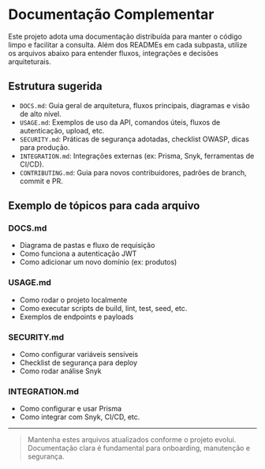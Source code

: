 # Documentação Complementar

Este projeto adota uma documentação distribuída para manter o código limpo e facilitar a consulta. Além dos READMEs em cada subpasta, utilize os arquivos abaixo para entender fluxos, integrações e decisões arquiteturais.

## Estrutura sugerida

- `DOCS.md`: Guia geral de arquitetura, fluxos principais, diagramas e visão de alto nível.
- `USAGE.md`: Exemplos de uso da API, comandos úteis, fluxos de autenticação, upload, etc.
- `SECURITY.md`: Práticas de segurança adotadas, checklist OWASP, dicas para produção.
- `INTEGRATION.md`: Integrações externas (ex: Prisma, Snyk, ferramentas de CI/CD).
- `CONTRIBUTING.md`: Guia para novos contribuidores, padrões de branch, commit e PR.

## Exemplo de tópicos para cada arquivo

### DOCS.md
- Diagrama de pastas e fluxo de requisição
- Como funciona a autenticação JWT
- Como adicionar um novo domínio (ex: produtos)

### USAGE.md
- Como rodar o projeto localmente
- Como executar scripts de build, lint, test, seed, etc.
- Exemplos de endpoints e payloads

### SECURITY.md
- Como configurar variáveis sensíveis
- Checklist de segurança para deploy
- Como rodar análise Snyk

### INTEGRATION.md
- Como configurar e usar Prisma
- Como integrar com Snyk, CI/CD, etc.

---

> Mantenha estes arquivos atualizados conforme o projeto evolui. Documentação clara é fundamental para onboarding, manutenção e segurança.
